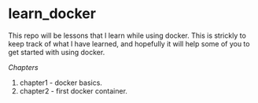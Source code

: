 # learn_docker
This repo will be lessons that I learn while using docker.  This is strickly to keep track of what I have learned, and hopefully it will help some of you to get started with using docker.

_Chapters_
1. chapter1 - docker basics.
2. chapter2 - first docker container.
